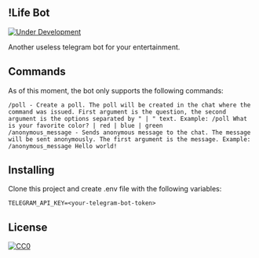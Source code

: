 ## !Life Bot

[![Under Development](https://img.shields.io/badge/under-development-orange.svg)](https://github.com/cezaraugusto/github-template-guidelines)

Another useless telegram bot for your entertainment.

## Commands
As of this moment, the bot only supports the following commands:
```
/poll - Create a poll. The poll will be created in the chat where the command was issued. First argument is the question, the second argument is the options separated by " | " text. Example: /poll What is your favorite color? | red | blue | green
/anonymous_message - Sends anonymous message to the chat. The message will be sent anonymously. The first argument is the message. Example: /anonymous_message Hello world!
```
## Installing
Clone this project and create .env file with the following variables:
```
TELEGRAM_API_KEY=<your-telegram-bot-token>
```

## License
[![CC0](https://i.creativecommons.org/p/zero/1.0/88x31.png)](https://creativecommons.org/publicdomain/zero/1.0/)

